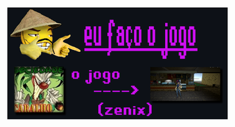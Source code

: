 ###
<img align="center" src="https://raw.githubusercontent.com/Aquaster/Aquaster/main/deb2.png">

<!--
**Aquaster/Aquaster** is a ✨ _special_ ✨ repository because its `README.md` (this file) appears on your GitHub profile.

Here arae some ideas to get you started:

- 🔭 I’m currently working on ...
- 🌱 I’m currently learning ...
- 👯 I’m looking to collaborate on ...
- 🤔 I’m looking for help with ...
- 💬 Ask me about ...
- 📫 How to reach me: ...
- 😄 Pronouns: ...
- ⚡ Fun fact: ...
-->
